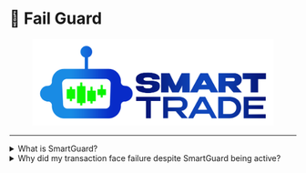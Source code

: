 # 🚧 Fail Guard

<figure><img src="../.gitbook/assets/smartlogo (2).png" alt=""><figcaption></figcaption></figure>

***

<details>

<summary>What is SmartGuard?</summary>

\-> When SmartGuard is activated, it initiates a pre-transaction simulation to assess the likelihood of encountering an execution error before broadcasting your transaction onto the network.&#x20;

\-> The primary aim of SmartGuard is to minimize unnecessary gas expenditure by avoiding the submission of transactions predicted to fail. However, this feature introduces a certain level of latency to your trading process, as the simulation must be completed prior to executing the actual trade.

\


</details>

<details>

<summary>Why did my transaction face failure despite SmartGuard being active?</summary>

\-> It's important to note that SmartGuard does not provide an absolute guarantee against all potential transaction errors. For instance, consider a swap transaction with a 5% slippage setting that is entirely valid and successfully simulates through SmartGuard. In scenarios where preceding transactions within the same block alter the price beyond the 5% range, your transaction may still encounter failure despite the activation of SmartGuard.&#x20;

\->This underlines the dynamic nature of the market and the inherent risks associated with trading.

\


</details>
